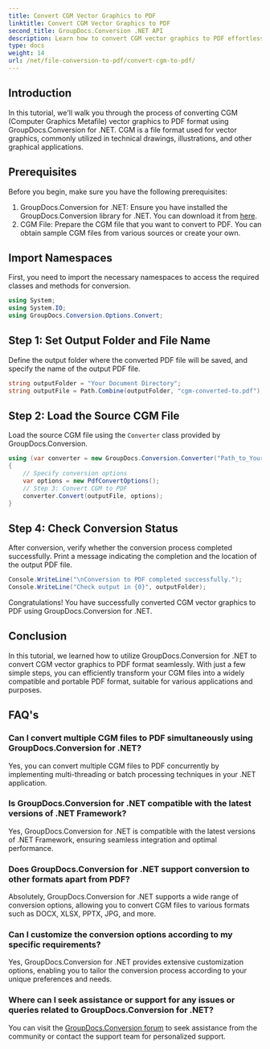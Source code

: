 ```yaml
---
title: Convert CGM Vector Graphics to PDF
linktitle: Convert CGM Vector Graphics to PDF
second_title: GroupDocs.Conversion .NET API
description: Learn how to convert CGM vector graphics to PDF effortlessly using GroupDocs.Conversion for .NET. Follow our step-by-step tutorial.
type: docs
weight: 14
url: /net/file-conversion-to-pdf/convert-cgm-to-pdf/
---
```

## Introduction
In this tutorial, we'll walk you through the process of converting CGM (Computer Graphics Metafile) vector graphics to PDF format using GroupDocs.Conversion for .NET. CGM is a file format used for vector graphics, commonly utilized in technical drawings, illustrations, and other graphical applications.
## Prerequisites
Before you begin, make sure you have the following prerequisites:
1. GroupDocs.Conversion for .NET: Ensure you have installed the GroupDocs.Conversion library for .NET. You can download it from [here](https://releases.groupdocs.com/conversion/net/).
2. CGM File: Prepare the CGM file that you want to convert to PDF. You can obtain sample CGM files from various sources or create your own.

## Import Namespaces
First, you need to import the necessary namespaces to access the required classes and methods for conversion.
```csharp
using System;
using System.IO;
using GroupDocs.Conversion.Options.Convert;
```
## Step 1: Set Output Folder and File Name
Define the output folder where the converted PDF file will be saved, and specify the name of the output PDF file.
```csharp
string outputFolder = "Your Document Directory";
string outputFile = Path.Combine(outputFolder, "cgm-converted-to.pdf");
```
## Step 2: Load the Source CGM File
Load the source CGM file using the `Converter` class provided by GroupDocs.Conversion.
```csharp
using (var converter = new GroupDocs.Conversion.Converter("Path_to_Your_CGM_File"))
{
    // Specify conversion options
    var options = new PdfConvertOptions();
    // Step 3: Convert CGM to PDF
    converter.Convert(outputFile, options);
}
```
## Step 4: Check Conversion Status
After conversion, verify whether the conversion process completed successfully. Print a message indicating the completion and the location of the output PDF file.
```csharp
Console.WriteLine("\nConversion to PDF completed successfully.");
Console.WriteLine("Check output in {0}", outputFolder);
```
Congratulations! You have successfully converted CGM vector graphics to PDF using GroupDocs.Conversion for .NET.

## Conclusion
In this tutorial, we learned how to utilize GroupDocs.Conversion for .NET to convert CGM vector graphics to PDF format seamlessly. With just a few simple steps, you can efficiently transform your CGM files into a widely compatible and portable PDF format, suitable for various applications and purposes.
## FAQ's
### Can I convert multiple CGM files to PDF simultaneously using GroupDocs.Conversion for .NET?
Yes, you can convert multiple CGM files to PDF concurrently by implementing multi-threading or batch processing techniques in your .NET application.
### Is GroupDocs.Conversion for .NET compatible with the latest versions of .NET Framework?
Yes, GroupDocs.Conversion for .NET is compatible with the latest versions of .NET Framework, ensuring seamless integration and optimal performance.
### Does GroupDocs.Conversion for .NET support conversion to other formats apart from PDF?
Absolutely, GroupDocs.Conversion for .NET supports a wide range of conversion options, allowing you to convert CGM files to various formats such as DOCX, XLSX, PPTX, JPG, and more.
### Can I customize the conversion options according to my specific requirements?
Yes, GroupDocs.Conversion for .NET provides extensive customization options, enabling you to tailor the conversion process according to your unique preferences and needs.
### Where can I seek assistance or support for any issues or queries related to GroupDocs.Conversion for .NET?
You can visit the [GroupDocs.Conversion forum](https://forum.groupdocs.com/c/conversion/11) to seek assistance from the community or contact the support team for personalized support.
